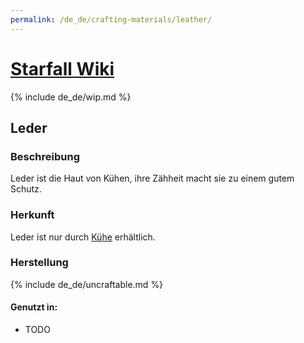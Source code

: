 ```yaml
---
permalink: /de_de/crafting-materials/leather/
---
```

# [<t>Starfall Wiki](/de_de/)

{% include de_de/wip.md %}

## Leder

### Beschreibung

Leder ist die Haut von Kühen, ihre Zähheit macht sie zu einem gutem Schutz.

### Herkunft

Leder ist nur durch [<m>Kühe]() erhältlich.

### Herstellung

{% include de_de/uncraftable.md %}

#### Genutzt in:
- TODO
